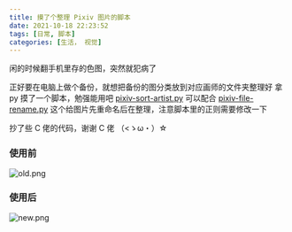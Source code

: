 ```yaml
---
title: 摸了个整理 Pixiv 图片的脚本
date: 2021-10-18 22:23:52
tags: [日常, 脚本]
categories: [生活， 视觉]
---
```


闲的时候翻手机里存的色图，突然就犯病了
<!-- More -->

正好要在电脑上做个备份，就想把备份的图分类放到对应画师的文件夹整理好
拿 py 摸了一个脚本，勉强能用吧 [pixiv-sort-artist.py](https://gist.github.com/Cahosa/69e201dd0438bac4bd8e8e512bbbfd2b)
可以配合 [pixiv-file-rename.py](https://gist.github.com/Sg4Dylan/6f678e7bef35c6985082750afd291dd5) 这个给图片先重命名后在整理，注意脚本里的正则需要修改一下

抄了些 C 佬的代码，谢谢 C 佬 （<ゝω・）☆

### 使用前  

![old.png](https://cdn.jsdelivr.net/npm/xfb/img/new/old.png)

### 使用后  

![new.png](https://cdn.jsdelivr.net/npm/xfb/img/new/new.png)

